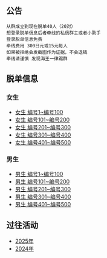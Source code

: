 
## 公告
```
从群成立到现在脱单40人（20对）
想登录脱单信息后者牵线的私信群主或者小助手
登录脱单信息免费
牵线费用 300日元或15元每人
如果被拒绝会发截图作为证据，不会退钱
牵线请谨慎 发现海王一律踢群
```

## 脱单信息

### 女生
* [女生 编号1~编号100](https://github.com/141801/info/blob/main/women_100.md )
* [女生 编号101~编号200](https://github.com/141801/info/blob/main/women_200.md )
* [女生 编号201~编号300](https://github.com/141801/info/blob/main/women_300.md )
* [女生 编号301~编号400](https://github.com/141801/info/blob/main/women_400.md )
* [女生 编号401~编号500](https://github.com/141801/info/blob/main/women_500.md )

### 男生
* [男生 编号1~编号100](https://github.com/141801/info/blob/main/men_100.md)
* [男生 编号101~编号200](https://github.com/141801/info/blob/main/men_200.md)
* [男生 编号201~编号300](https://github.com/141801/info/blob/main/men_300.md)
* [男生 编号301~编号400](https://github.com/141801/info/blob/main/men_400.md)
* [男生 编号401~编号500](https://github.com/141801/info/blob/main/men_500.md)

## 过往活动
* [2025年](https://github.com/141801/info/blob/main/activity_2025.md)
* [2024年](https://github.com/141801/info/blob/main/activity_2024.md)

